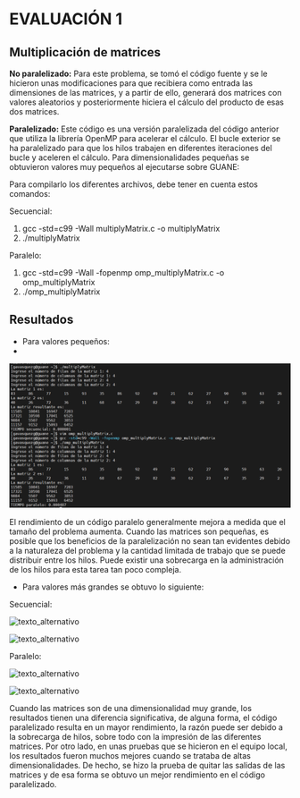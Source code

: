 # EVALUACIÓN 1 

## Multiplicación de matrices
**No paralelizado:** Para este problema, se tomó el código fuente y se le hicieron unas modificaciones para que recibiera como entrada las dimensiones de las matrices, y a partir de ello, generará dos matrices con valores aleatorios y posteriormente hiciera el cálculo del producto de esas dos matrices.
  
**Paralelizado:** Este código es una versión paralelizada del código anterior que utiliza la librería OpenMP para acelerar el cálculo. El bucle exterior se ha paralelizado para que los hilos trabajen en diferentes iteraciones del bucle y aceleren el cálculo.
Para dimensionalidades pequeñas se obtuvieron valores muy pequeños al ejecutarse sobre GUANE:

Para compilarlo los diferentes archivos, debe tener en cuenta estos comandos: 

Secuencial: 
1) gcc -std=c99 -Wall multiplyMatrix.c -o multiplyMatrix
2) ./multiplyMatrix


Paralelo: 
1) gcc -std=c99 -Wall -fopenmp omp_multiplyMatrix.c -o omp_multiplyMatrix
2) ./omp_multiplyMatrix


## Resultados
- Para valores pequeños:
- 
![texto_alternativo](https://github.com/gysselis40/IntroPP2192941/blob/main/OpenMP_2/Im%C3%A1genes/valores%20peque%C3%B1os.png)

El rendimiento de un código paralelo generalmente mejora a medida que el tamaño del problema aumenta. Cuando las matrices son pequeñas, es posible que los beneficios de la paralelización no sean tan evidentes debido a la naturaleza del problema y la cantidad limitada de trabajo que se puede distribuir entre los hilos. Puede existir una sobrecarga en la administración de los hilos para esta tarea tan poco compleja. 


- Para valores más grandes se obtuvo lo siguiente: 

Secuencial: 

![texto_alternativo](https://github.com/gysselis40/IntroPP2192941/blob/main/OpenMP_2/Im%C3%A1genes/val%20alto%20no.png)


![texto_alternativo](https://github.com/gysselis40/IntroPP2192941/blob/main/OpenMP_2/Im%C3%A1genes/result%20alto%20no.png)

Paralelo: 

![texto_alternativo](https://github.com/gysselis40/IntroPP2192941/blob/main/OpenMP_2/Im%C3%A1genes/alto%20par.png)


![texto_alternativo](https://github.com/gysselis40/IntroPP2192941/blob/main/OpenMP_2/Im%C3%A1genes/result%20alto%20par.png)

Cuando las matrices son de una dimensionalidad muy grande, los resultados tienen una diferencia significativa, de alguna forma, el código paralelizado resulta en un mayor rendimiento, la razón puede ser debido a la sobrecarga de hilos, sobre todo con la impresión de las diferentes matrices. 
Por otro lado, en unas pruebas que se hicieron en el equipo local, los resultados fueron muchos mejores cuando se trataba de altas dimensionalidades. De hecho, se hizo la prueba de quitar las salidas de las matrices y de esa forma se obtuvo un mejor rendimiento en el código paralelizado.





